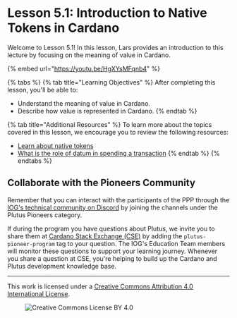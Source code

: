 # Lesson 5.1: Introduction to Native Tokens in Cardano

Welcome to Lesson 5.1! In this lesson, Lars provides an introduction to this lecture by focusing on the meaning of value in Cardano.

{% embed url="https://youtu.be/HgXYsMFqnb4" %}

{% tabs %}
{% tab title="Learning Objectives" %}
After completing this lesson, you'll be able to:

* Understand the meaning of value in Cardano.
* Describe how value is represented in Cardano.
{% endtab %}

{% tab title="Additional Resources" %}
To learn more about the topics covered in this lesson, we encourage you to review the following resources:

* [Learn about native tokens](https://docs.cardano.org/native-tokens/learn)
* [What is the role of datum in spending a transaction](https://cardano.stackexchange.com/questions/7653/what-is-the-role-of-datum-in-spending-a-transaction)
{% endtab %}
{% endtabs %}

## Collaborate with the Pioneers Community

Remember that you can interact with the participants of the PPP through the [IOG's technical community on Discord](https://discord.gg/inputoutput) by joining the channels under the Plutus Pioneers category.

If during the program you have questions about Plutus, we invite you to share them at [Cardano Stack Exchange (CSE)](https://cardano.stackexchange.com/) by adding the `plutus-pioneer-program` tag to your question. The IOG's Education Team members will monitor these questions to support your learning journey. Whenever you share a question at CSE, you're helping to build up the Cardano and Plutus development knowledge base.

---

This work is licensed under a [Creative Commons Attribution 4.0 International License](http://creativecommons.org/licenses/by/4.0/).

<figure><img src="https://i.creativecommons.org/l/by/4.0/88x31.png" alt="Creative Commons License BY 4.0"></figure>
